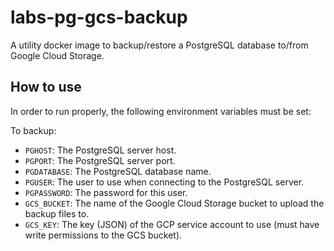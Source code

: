 # labs-pg-gcs-backup

A utility docker image to backup/restore a PostgreSQL database to/from Google Cloud Storage.

## How to use

In order to run properly, the following environment variables must be set:

To backup:
- `PGHOST`: The PostgreSQL server host.
- `PGPORT`: The PostgreSQL server port.
- `PGDATABASE`: The PostgreSQL database name.
- `PGUSER`: The user to use when connecting to the PostgreSQL server.
- `PGPASSWORD`: The password for this user.
- `GCS_BUCKET`: The name of the Google Cloud Storage bucket to upload the backup files to.
- `GCS_KEY`: The key (JSON) of the GCP service account to use (must have write permissions to the GCS bucket).
